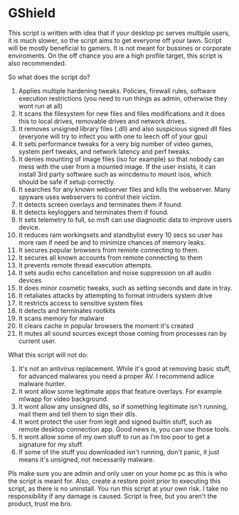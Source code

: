 # GShield

This script is written with idea that if your desktop pc serves multiple users, it is much slower, so the script aims to get everyone off your lawn.
Script will be mostly beneficial to gamers. It is not meant for bussines or corporate enviroments.
On the off chance you are a high profile target, this script is also recommended.

So what does the script do?

1. Applies multiple hardening tweaks. Policies, firewall rules, software execution restrictions (you need to run things as admin, otherwise they wont run at all)
2. It scans the filesystem for new files and files modifications and it does this to local drives, removable drives and network drives.
3. It removes unsigned library files (.dll) and also suspicious signed dll files (everyone will try to infect you with one to leech off of your gpu)
4. It sets performance tweaks for a very big number of video games, system perf tweaks, and network latency and perf tweaks.
5. It denies mounting of image files (iso for example) so that nobody can mess with the user from a mounted image. If the user insists, it can install 3rd party software such as wincdemu to mount isos, which should be safe if setup correctly.
6. It searches for any known webserver files and kills the webserver. Many spyware uses webservers to control their victim.
7. It detects screen overlays and terminates them if found.
8. It detects keyloggers and terminates them if found.
9. It sets telemetry to full, so msft can use diagnostic data to improve users device.
10. It reduces ram workingsets and standbylist every 10 secs so user has more ram if need be and to minimize chances of memory leaks.
11. It secures popular browsers from remote connecting to them.
12. It secures all known accounts from remote connecting to them
13. It prevents remote thread execution attempts.
14. It sets audio echo cancellation and noise suppression on all audio devices
15. It does minor cosmetic tweaks, such as setting seconds and date in tray.
16. It retaliates attacks by attempting to format intruders system drive
17. It restricts access to sensitive system files
18. It detects and terminates rootkits
19. It scans memory for malware
20. It clears cache in popular browsers the moment it's created
21. It mutes all sound sources except those coming from processes ran by current user.

What this script will not do:

1. It's not an antivirus replacement. While it's good at removing basic stuff, for advanced malwares you need a proper AV. I recommend adlice malware hunter.
2. It wont allow some legitimate apps that feature overlays. For example mlwapp for video background.
3. It wont allow any unsigned dlls, so if something legitimate isn't running, mail them and tell them to sign their dlls.
4. It wont protect the user from legit and signed builtin stuff, such as remote desktop connection app. Good news is, you can use those tools.
5. It wont allow some of my own stuff to run as I'm too poor to get a signature for my stuff.
6. If some of the stuff you downloaded isn't running, don't panic, it just means it's unsigned, not necessarily malware.

Pls make sure you are admin and only user on your home pc as this is who the script is meant for. 
Also, create a restore point prior to executing this script, as there is no uninstall.
You run this script at your own risk. I take no responsibility if any damage is caused.
Script is free, but you aren't the product, trust me bro.
